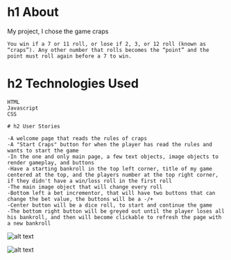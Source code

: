 # h1 About 

My project, I chose the game craps


```
You win if a 7 or 11 roll, or lose if 2, 3, or 12 roll (known as “craps”). Any other number that rolls becomes the “point” and the point must roll again before a 7 to win.
```

# h2 Technologies Used

```
HTML
Javascript
CSS
```

```
# h2 User Stories

-A welcome page that reads the rules of craps
-A "Start Craps" button for when the player has read the rules and wants to start the game
-In the one and only main page, a few text objects, image objects to render gameplay, and buttons
-Have a starting bankroll in the top left corner, title of my game centered at the top, and the players number at the top right corner, if they didn't have a win/loss roll in the first roll
-The main image object that will change every roll
-Bottom left a bet incrementor, that will have two buttons that can change the bet value, the buttons will be a -/+
-Center button will be a dice roll, to start and continue the game
-The bottom right button will be greyed out until the player loses all his bankroll, and then will become clickable to refresh the page with a new bankroll

```

![alt text](https://i.imgur.com/jRjuS8z.png "Wireframe 1")


![alt text](https://i.imgur.com/y8v3Vv3.png "Wireframe 2")